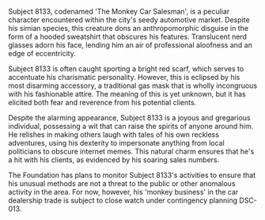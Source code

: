 Subject 8133, codenamed 'The Monkey Car Salesman', is a peculiar character encountered within the city's seedy automotive market. Despite his simian species, this creature dons an anthropomorphic disguise in the form of a hooded sweatshirt that obscures his features. Translucent nerd glasses adorn his face, lending him an air of professional aloofness and an edge of eccentricity. 

Subject 8133 is often caught sporting a bright red scarf, which serves to accentuate his charismatic personality. However, this is eclipsed by his most disarming accessory, a traditional gas mask that is wholly incongruous with his fashionable attire. The meaning of this is yet unknown, but it has elicited both fear and reverence from his potential clients.

Despite the alarming appearance, Subject 8133 is a joyous and gregarious individual, possessing a wit that can raise the spirits of anyone around him. He relishes in making others laugh with tales of his own reckless adventures, using his dexterity to impersonate anything from local politicians to obscure internet memes. This natural charm ensures that he's a hit with his clients, as evidenced by his soaring sales numbers.

The Foundation has plans to monitor Subject 8133's activities to ensure that his unusual methods are not a threat to the public or other anomalous activity in the area. For now, however, his 'monkey business' in the car dealership trade is subject to close watch under contingency planning DSC-013.